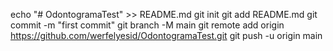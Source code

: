 echo "# OdontogramaTest" >> README.md
git init
git add README.md
git commit -m "first commit"
git branch -M main
git remote add origin https://github.com/werfelyesid/OdontogramaTest.git
git push -u origin main
